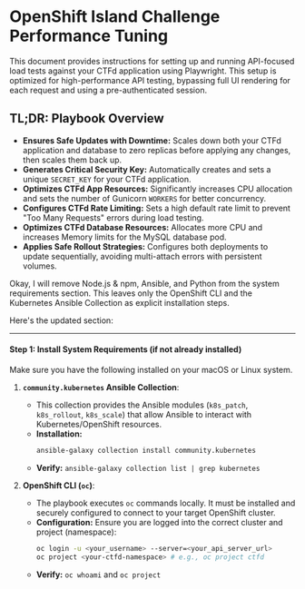 # OpenShift Island Challenge Performance Tuning

This document provides instructions for setting up and running API-focused load tests against your CTFd application using Playwright. This setup is optimized for high-performance API testing, bypassing full UI rendering for each request and using a pre-authenticated session.

## **TL;DR: Playbook Overview**

* **Ensures Safe Updates with Downtime:** Scales down both your CTFd application and database to zero replicas before applying any changes, then scales them back up.
* **Generates Critical Security Key:** Automatically creates and sets a unique `SECRET_KEY` for your CTFd application.
* **Optimizes CTFd App Resources:** Significantly increases CPU allocation and sets the number of Gunicorn `WORKERS` for better concurrency.
* **Configures CTFd Rate Limiting:** Sets a high default rate limit to prevent "Too Many Requests" errors during load testing.
* **Optimizes CTFd Database Resources:** Allocates more CPU and increases Memory limits for the MySQL database pod.
* **Applies Safe Rollout Strategies:** Configures both deployments to update sequentially, avoiding multi-attach errors with persistent volumes.

Okay, I will remove Node.js & npm, Ansible, and Python from the system requirements section. This leaves only the OpenShift CLI and the Kubernetes Ansible Collection as explicit installation steps.

Here's the updated section:

-----

#### **Step 1: Install System Requirements (if not already installed)**

Make sure you have the following installed on your macOS or Linux system.

1.  **`community.kubernetes` Ansible Collection**:

      * This collection provides the Ansible modules (`k8s_patch`, `k8s_rollout`, `k8s_scale`) that allow Ansible to interact with Kubernetes/OpenShift resources.
      * **Installation:**
        ```bash
        ansible-galaxy collection install community.kubernetes
        ```
      * **Verify:** `ansible-galaxy collection list | grep kubernetes`

2.  **OpenShift CLI (`oc`)**:

      * The playbook executes `oc` commands locally. It must be installed and securely configured to connect to your target OpenShift cluster.  
      * **Configuration:** Ensure you are logged into the correct cluster and project (namespace):
        ```bash
        oc login -u <your_username> --server=<your_api_server_url>
        oc project <your-ctfd-namespace> # e.g., oc project ctfd
        ```
      * **Verify:** `oc whoami` and `oc project`
